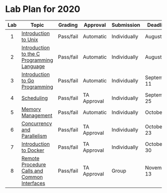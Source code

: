 # Lab Plan for 2020

| Lab | Topic                                                     | Grading          | Approval             | Submission              | Deadline          |
|:---:|-----------------------------------------------------------|------------------|----------------------|-------------------------|-------------------|
| 1 | [Introduction to Unix][1] | Pass/fail | Automatic | Individually | August 30 |
| 2 | [Introduction to the C Programming Language][2] | Pass/fail | Automatic | Individually | August 30 |
| 3 | [Introduction to Go Programming][3] | Pass/fail | Automatic | Individually | September 11 |
| 4 | [Scheduling][4] | Pass/fail | TA Approval | Individually | September 25 |
| 5 | [Memory Management][5] | Pass/fail | Automatic | Individually | October 9 |
| 6 | [Concurrency and Parallelism][6] | Pass/fail | TA Approval | Individually | October 23 |
| 7 | [Introduction to Docker][7] | Pass/fail | TA Approval | Individually | October 30 |
| 8 | [Remote Procedure Calls and Common Interfaces][8] | Pass/fail | TA Approval | Group | November 13 |

[1]: https://github.com/dat320-2020/assignments/tree/master/lab1
[2]: https://github.com/dat320-2020/assignments/tree/master/lab2
[3]: https://github.com/dat320-2020/assignments/tree/master/lab3
[4]: https://github.com/dat320-2020/assignments/tree/master/lab4
[5]: https://github.com/dat320-2020/assignments/tree/master/lab5
[6]: https://github.com/dat320-2020/assignments/tree/master/lab6
[7]: https://github.com/dat320-2020/assignments/tree/master/lab7
[8]: https://github.com/dat320-2020/assignments/tree/master/lab8
